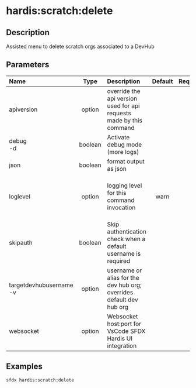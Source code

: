<!-- This file has been generated with command 'sfdx hardis:doc:plugin:generate'. Please do not update it manually or it may be overwritten -->
# hardis:scratch:delete

## Description

Assisted menu to delete scratch orgs associated to a DevHub

## Parameters

| Name                        |  Type   | Description                                                          | Default | Required |                        Options                        |
|:----------------------------|:-------:|:---------------------------------------------------------------------|:-------:|:--------:|:-----------------------------------------------------:|
| apiversion                  | option  | override the api version used for api requests made by this command  |         |          |                                                       |
| debug<br/>-d                | boolean | Activate debug mode (more logs)                                      |         |          |                                                       |
| json                        | boolean | format output as json                                                |         |          |                                                       |
| loglevel                    | option  | logging level for this command invocation                            |  warn   |          | trace<br/>debug<br/>info<br/>warn<br/>error<br/>fatal |
| skipauth                    | boolean | Skip authentication check when a default username is required        |         |          |                                                       |
| targetdevhubusername<br/>-v | option  | username or alias for the dev hub org; overrides default dev hub org |         |          |                                                       |
| websocket                   | option  | Websocket host:port for VsCode SFDX Hardis UI integration            |         |          |                                                       |

## Examples

```shell
sfdx hardis:scratch:delete
```


